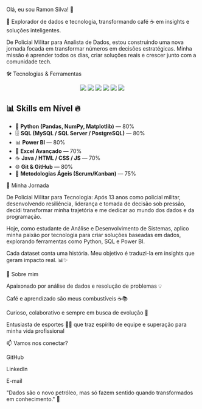 Olá, eu sou Ramon Silva! 👋

🚀 Explorador de dados e tecnologia, transformando café ☕ em insights e soluções inteligentes.

De Policial Militar para Analista de Dados, estou construindo uma nova jornada focada em transformar números em decisões estratégicas. Minha missão é aprender todos os dias, criar soluções reais e crescer junto com a comunidade tech.

🛠️ Tecnologias & Ferramentas
<div align="center"> <img src="https://img.shields.io/badge/Python-3776AB?style=for-the-badge&logo=python&logoColor=white" /> 
  <img src="https://img.shields.io/badge/Pandas-150458?style=for-the-badge&logo=pandas&logoColor=white" /> 
  <img src="https://img.shields.io/badge/Power%20BI-F2C811?style=for-the-badge&logo=power-bi&logoColor=black" /> 
  <img src="https://img.shields.io/badge/SQL-4479A1?style=for-the-badge&logo=mysql&logoColor=white" /> 
  <img src="https://img.shields.io/badge/Excel-217346?style=for-the-badge&logo=microsoft-excel&logoColor=white" /> 
  <img src="https://img.shields.io/badge/Git-F05032?style=for-the-badge&logo=git&logoColor=white" /> </div>

## 📊 Skills em Nível 🔥

- 🐍 **Python (Pandas, NumPy, Matplotlib)** — 80%  
- 🗄️ **SQL (MySQL / SQL Server / PostgreSQL)** — 80%  
- 📊 **Power BI** — 80%  
- 📑 **Excel Avançado** — 70%  
- ☕ **Java / HTML / CSS / JS** — 70%  
- 🌐 **Git & GitHub** — 80%  
- 📌 **Metodologias Ágeis (Scrum/Kanban)** — 75%  


🌱 Minha Jornada

De Policial Militar para Tecnologia:
Após 13 anos como policial militar, desenvolvendo resiliência, liderança e tomada de decisão sob pressão, decidi transformar minha trajetória e me dedicar ao mundo dos dados e da programação.

Hoje, como estudante de Análise e Desenvolvimento de Sistemas, aplico minha paixão por tecnologia para criar soluções baseadas em dados, explorando ferramentas como Python, SQL e Power BI.

Cada dataset conta uma história. Meu objetivo é traduzi-la em insights que geram impacto real. 📊✨

🎨 Sobre mim

Apaixonado por análise de dados e resolução de problemas 💡

Café e aprendizado são meus combustíveis ☕📚

Curioso, colaborativo e sempre em busca de evolução 🤝

Entusiasta de esportes 🏋️‍♂️ que traz espírito de equipe e superação para minha vida profissional

📫 Vamos nos conectar?

GitHub

LinkedIn

E-mail

"Dados são o novo petróleo, mas só fazem sentido quando transformados em conhecimento." 🚀

